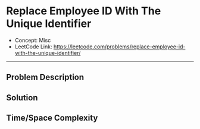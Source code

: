 # Replace Employee ID With The Unique Identifier

- Concept: Misc
- LeetCode Link: https://leetcode.com/problems/replace-employee-id-with-the-unique-identifier/

---

## Problem Description

## Solution

## Time/Space Complexity

